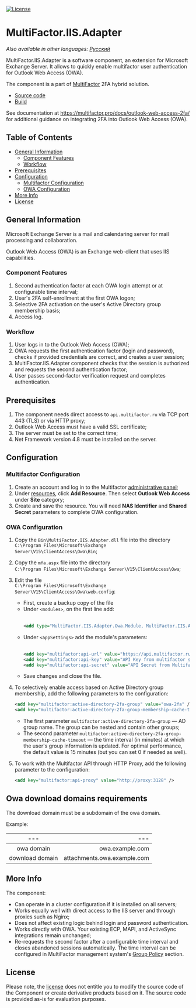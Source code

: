 [![License](https://img.shields.io/badge/license-view-orange)](LICENSE.md)

# MultiFactor.IIS.Adapter

_Also available in other languages: [Русский](README.ru.md)_

MultiFactor.IIS.Adapter is a software component, an extension for Microsoft Exchange Server. It allows to quickly enable multifactor user authentication for Outlook Web Access (OWA). 

The component is a part of <a href="https://multifactor.pro/">MultiFactor</a> 2FA hybrid solution.

* <a href="https://github.com/MultifactorLab/MultiFactor.IIS.Adapter">Source code</a>
* <a href="https://github.com/MultifactorLab/MultiFactor.IIS.Adapter/releases">Build</a>

See documentation at https://multifactor.pro/docs/outlook-web-access-2fa/ for additional guidance on integrating 2FA into Outlook Web Access (OWA).

## Table of Contents

- [General Information](#general-information)
  - [Component Features](#component-features)
  - [Workflow](#workflow)
- [Prerequisites](#prerequisites)
- [Configuration](#configuration)
  - [Multifactor Configuration](#multifactor-configuration)
  - [OWA Configuration](#owa-configuration)
- [More Info](#more-info)
- [License](#license)

## General Information

Microsoft Exchange Server is a mail and calendaring server for mail processing and collaboration.

Outlook Web Access (OWA) is an Exchange web-client that uses IIS capabilities.

### Component Features

1. Second authentication factor at each OWA login attempt or at configurable time interval;
2. User's 2FA self-enrollment at the first OWA logon;
3. Selective 2FA activation on the user's Active Directory group membership basis;
4. Access log.

### Workflow

1. User logs in to the Outlook Web Access (OWA);
2. OWA requests the first authentication factor (login and password), checks if provided credentials are correct, and creates a user session;
3. MultiFactor.IIS.Adapter component checks that the session is authorized and requests the second authentication factor;
4. User passes second-factor verification request and completes authentication.

## Prerequisites

1. The component needs direct access to ``api.multifactor.ru`` via TCP port 443 (TLS) or via HTTP proxy;
2. Outlook Web Access must have a valid SSL certificate;
3. The server must be set to the correct time;
4. Net Framework version 4.8 must be installed on the server.

## Configuration

### Multifactor Configuration

1. Create an account and log in to the Multifactor <a href="https://admin.multifactor.ru">administrative panel</a>;
2. Under <a href="https://admin.multifactor.ru/resources">resources</a>, click **Add Resource**. Then select **Outlook Web Access** under **Site** category;
3. Create and save the resource. You will need **NAS Identifier** and **Shared Secret** parameters to complete OWA configuration.

### OWA Configuration

1. Copy the ``Bin\MultiFactor.IIS.Adapter.dll`` file into the directory<br/>``C:\Program Files\Microsoft\Exchange Server\V15\ClientAccess\Owa\Bin``;
2. Copy the ``mfa.aspx`` file into the directory<br/>``C:\Program Files\Microsoft\Exchange Server\V15\ClientAccess\Owa``;
3. Edit the file<br/>``C:\Program Files\Microsoft\Exchange Server\V15\ClientAccess\Owa\web.config``:
   - First, create a backup copy of the file
   - Under ```<modules>```, on the first line add:<br/><br/>
     ```xml
     <add type="MultiFactor.IIS.Adapter.Owa.Module, MultiFactor.IIS.Adapter" name="MFA" />
     ```
   - Under ```<appSettings>``` add the module's parameters:<br/><br/>
     ```xml
     <add key="multifactor:api-url" value="https://api.multifactor.ru" />
     <add key="multifactor:api-key" value="API Key from multifactor settings" />
     <add key="multifactor:api-secret" value="API Secret from Multifactor settings" />
     ```
   - Save changes and close the file.

4. To selectively enable access based on Active Directory group membership, add the following parameters to the configuration:

   ```xml
   <add key="multifactor:active-directory-2fa-group" value="owa-2fa" />
   <add key="multifactor:active-directory-2fa-group-membership-cache-timeout" value="15"/>
   ```
   * The first parameter ``multifactor:active-directory-2fa-group`` &mdash; AD group name. The group can be nested and contain other groups;
   * The second parameter ``multifactor:active-directory-2fa-group-membership-cache-timeout`` &mdash; the time interval (in minutes) at which the user's group information is updated. For optimal performance, the default value is 15 minutes (but you can set 0 if needed as well).

5. To work with the Multifactor API through HTTP Proxy, add the following parameter to the configuration:

   ```xml
   <add key="multifactor:api-proxy" value="http://proxy:3128" />
   ```
   
## Owa download domains requirements

The download domain must be a subdomain of the owa domain.

Example:

|       ---       |                         --- |
|:---------------:|----------------------------:|
|   owa domain    |             owa.example.com |
| download domain | attachments.owa.example.com |

## More Info

The component:
* Can operate in a cluster configuration if it is installed on all servers;
* Works equally well with direct access to the IIS server and through proxies such as Nginx;
* Does not affect existing logic behind login and password authentication.
* Works directly with OWA. Your existing ECP, MAPI, and ActiveSync integrations remain unchanged;
* Re-requests the second factor after a configurable time interval and closes abandoned sessions automatically. The time interval can be configured in MultiFactor management system's <a href="https://admin.multifactor.ru/groups">Group Policy</a> section.

## License

Please note, the [license](LICENSE.md) does not entitle you to modify the source code of the Component or create derivative products based on it. The source code is provided as-is for evaluation purposes.